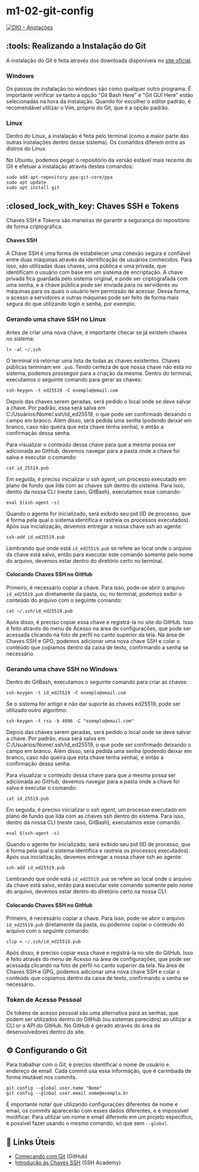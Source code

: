 # m1-02-git-config

[![DIO - Anotações](https://img.shields.io/badge/DIO-Anota%C3%A7%C3%B5es-e7c2ff?style=for-the-badge)](https://web.dio.me/course/dominando-ides-java/learning/b0f1ae39-6af7-4a2c-8fc2-c73ae8463c84)

## :tools: Realizando a Instalação do Git

A instalação do Git é feita através dos downloads disponíveis no [site oficial](https://git-scm.com/).

### Windows

Os passos de instalação no windows são como qualquer outro programa. É importante verificar se tanto a opção "Git Bash Here" e "Git GUI Here" estão selecionadas na hora da instalação. Quando for escolher o editor padrão, é recomendável utilizar o Vim, próprio do Git, que é a opção padrão.

### Linux

Dentro do Linux, a instalação é feita pelo terminal (como a maior parte das outras instalações dentro desse sistema). Os comandos diferem entre as distros do Linux.

No Ubuntu, podemos pegar o repositório da versão estável mais recente do Git e efetuar a instalação através destes comandos:

```shell
sudo add-apt-repository ppa:git-core/ppa
sudo apt update
sudo apt install git
```

## :closed\_lock\_with\_key: Chaves SSH e Tokens

Chaves SSH e Tokens são maneiras de garantir a segurança do repositório de forma criptográfica.

#### Chaves SSH

A Chave SSH é uma forma de estabelecer uma conexão segura e confiável entre duas máquinas através da identificação de usuários conhecidos. Para isso, são utilizadas duas chaves, uma pública e uma privada, que identificam o usuário com base em um sistema de encriptação. A chave privada fica guardada pelo sistema original, e pode ser criptografada com uma senha, e a chave pública pode ser enviada para os servidores ou máquinas para os quais o usuário tem permissão de acessar. Dessa forma, o acesso a servidores e outras máquinas pode ser feito de forma mais segura do que utilizando login e senha, por exemplo.

### **Gerando uma chave SSH no Linux**

Antes de criar uma nova chave, é importante checar se já existem chaves no sistema:

```shell
ls -al ~/.ssh
```

O terminal irá retornar uma lista de todas as chaves existentes. Chaves públicas terminam em `.pub`. Tendo certeza de que nossa chave não está no sistema, podemos prosseguir para a criação da mesma. Dentro do terminal, executamos o seguinte comando para gerar as chaves:

```shell
ssh-keygen -t ed25519 -C exemplo@email.com
```

Depois das chaves serem geradas, será pedido o local onde se deve salvar a chave. Por padrão, essa será salva em C:/Usuários/Nome/.ssh/id\_ed25519, o que pode ser confirmado deixando o campo em branco. Além disso, será pedida uma senha (podendo deixar em branco, caso não queira que esta chave tenha senha), e então a confirmação dessa senha.

Para visualizar o conteúdo dessa chave para que a mesma possa ser adicionada ao GitHub, devemos navegar para a pasta onde a chave foi salva e executar o comando:

```shell
cat id_25519.pub
```

Em seguida, é preciso inicializar o _ssh agent_, um processo executado em plano de fundo que lida com as chaves ssh dentro do sistema. Para isso, dentro da nossa CLI (neste caso, GitBash), executamos esse comando:

```shell
eval $(ssh-agent -s)
```

Quando o agente for inicializado, será exibido seu pid (ID de processo, que é forma pela qual o sistema identifica e rastreia os processos executados). Após sua inicialização, devemos entregar a nossa chave ssh ao agente:

```shell
ssh-add id_ed25519.pub
```

Lembrando que onde está `id_ed25519.pub` se refere ao local onde o arquivo da chave está salvo, então para executar este comando somente pelo nome do arquivo, devemos estar dentro do diretório certo no terminal.

#### **Colocando Chaves SSH no GitHub**

Primeiro, é necessário copiar a chave. Para isso, pode-se abrir o arquivo `id_ed25519.pub` diretamente da pasta, ou, no terminal, podemos exibir o conteúdo do arquivo com o seguinte comando:

```shell
cat ~/.ssh/id_ed25519.pub
```

Após disso, é preciso copiar essa chave e registrá-la no site do GitHub. Isso é feito através do menu de Acesso na área de configurações, que pode ser acessada clicando na foto de perfil no canto superior da tela. Na área de Chaves SSH e GPG, podemos adicionar uma nova chave SSH e colar o conteúdo que copiamos dentro da caixa de texto, confirmando a senha se necessário.

### **Gerando uma chave SSH no Windows**

Dentro do GitBash, executamos o seguinte comando para criar as chaves:

```shell
ssh-keygen -t id_ed25519 -C exemplo@email.com
```

Se o sistema for antigo e não dar suporte às chaves ed25519, pode ser utilizado outro algoritmo:

```shell
ssh-keygen -t rsa -b 4096 -C "exemplo@email.com"
```

Depois das chaves serem geradas, será pedido o local onde se deve salvar a chave. Por padrão, essa será salva em C:/Usuários/Nome/.ssh/id\_ed25519, o que pode ser confirmado deixando o campo em branco. Além disso, será pedida uma senha (podendo deixar em branco, caso não queira que esta chave tenha senha), e então a confirmação dessa senha.

Para visualizar o conteúdo dessa chave para que a mesma possa ser adicionada ao GitHub, devemos navegar para a pasta onde a chave foi salva e executar o comando:

```shell
cat id_25519.pub
```

Em seguida, é preciso inicializar o _ssh agent_, um processo executado em plano de fundo que lida com as chaves ssh dentro do sistema. Para isso, dentro da nossa CLI (neste caso, GitBash), executamos esse comando:

```shell
eval $(ssh-agent -s)
```

Quando o agente for inicializado, será exibido seu pid (ID de processo, que é forma pela qual o sistema identifica e rastreia os processos executados). Após sua inicialização, devemos entregar a nossa chave ssh ao agente:

```shell
ssh-add id_ed25519.pub
```

Lembrando que onde está `id_ed25519.pub` se refere ao local onde o arquivo da chave está salvo, então para executar este comando somente pelo nome do arquivo, devemos estar dentro do diretório certo na nossa CLI.

#### **Colocando Chaves SSH no GitHub**

Primeiro, é necessário copiar a chave. Para isso, pode-se abrir o arquivo `id_ed25519.pub` diretamente da pasta, ou podemos copiar o conteúdo do arquivo com o seguinte comando:

```shell
clip < ~/.ssh/id_ed25519.pub
```

Após disso, é preciso copiar essa chave e registrá-la no site do GitHub. Isso é feito através do menu de Acesso na área de configurações, que pode ser acessada clicando na foto de perfil no canto superior da tela. Na área de Chaves SSH e GPG, podemos adicionar uma nova chave SSH e colar o conteúdo que copiamos dentro da caixa de texto, confirmando a senha se necessário.

### Token de Acesso Pessoal

Os tokens de acesso pessoal são uma alternativa para as senhas, que podem ser utilizados dentro do GitHub (ou sistemas parecidos) ao utilizar a CLI or a API do GitHub. No GitHub é gerado através do área de desenvolvedores dentro do site.

## :gear: Configurando o Git

Para trabalhar com o Git, é preciso identificar o nome de usuário e endereço de email. Cada commit usa essa informação, que é carimbada de forma imutável nos commits.

```shell
git config --global user.name "Nome"
git config --global user.email nome@exemplo.br
```

É importante notar que utilizando configurações diferentes de nome e email, os _commits_ aparecerão com esses dados diferentes, e é impossível modificar. Para utilizar um nome e email diferente em um projeto específico, é possível fazer usando o mesmo comando, só que sem `--global`.

## :link: Links Úteis

* [Começando com Git](https://docs.github.com/en/get-started/getting-started-with-git) (GitHub)
* I[ntrodução às Chaves SSH](https://www.ssh.com/academy/ssh/ssh-key-basics) (SSH Academy)
